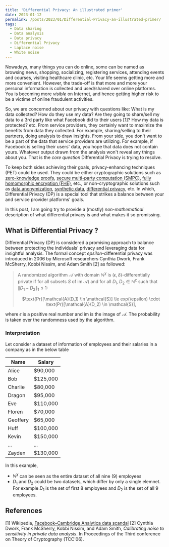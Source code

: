 ```yaml
---
title: 'Differential Privacy: An illustrated primer'
date: 2023-01-12
permalink: /posts/2023/01/Differential-Privacy-an-illustrated-primer/
tags:
  - Data sharing
  - Data analysis
  - Data privacy 
  - Differential Privacy
  - Laplace noise
  - White noise
---
```


Nowadays, many things you can do online, some can be named as browsing news, shopping, socializing, registering services, attending events and courses, visiting healthcare clinic, etc. Your life seems getting more and more convenient. However, the trade-off is that more and more your personal information is collected and used/shared over online platforms. You is becoming more *visible* on Internet, and hence getting higher risk to be a victime of online fraudulent activities. 

So, we are concerned about our privacy with questions like: What is my data collected? How do they use my data? Are they going to share/sell my data to a 3rd party like what Facebook did to their users [1]? How my data is protected? etc. From service providers, they certainly want to maximize the benefits from data they collected. For example, sharing/selling to their partners, doing analysis to draw insights. From your side, you don't want to be a part of the data that service providers are utilizing. For example, if Facebook is selling their users' data, you hope that data does not contain yours. Whatever output drawn from the analysis won't reveal any things about you. 
That is the *core question* Differential Privacy is trying to resolve.

To keep both sides achieving their goals, privacy-enhancing techniques (PET) could be used. They could be either cryptographic solutions such as [zero-knowledge proofs](https://en.wikipedia.org/wiki/Zero-knowledge_proof), [secure multi-party computation (SMPC)](https://en.wikipedia.org/wiki/Secure_multi-party_computation), [fully homomorphic encryption (FHE)](https://en.wikipedia.org/wiki/Homomorphic_encryption), etc., or non-cryptographic solutions such as [data anonymization](https://en.wikipedia.org/wiki/Data_anonymization), [synthetic data](https://en.wikipedia.org/wiki/Synthetic_data), [differential privacy](https://en.wikipedia.org/wiki/Differential_privacy), etc. In which, Differential Privacy (DP) is a special tool that strikes a balance between your and service provider platforms' goals. 

In this post, I am going try to provide a (mostly) *non-mathematical* description of what differential privacy is and what makes it so promissing. 
 
## What is Differential Privacy ?

Differential Privacy (DP) is considered a promising approach to balance between protecting the individuals' privacy and leveraging data for insightful analysis. The formal concept $epsilon$-differential privacy was introduced in 2006 by Microsoft researchers Cynthia Dwork, Frank McSherry, Kobbi Nissim, and Adam Smith [2] as followed:

> A randomized algorithm $\mathcal{A}$ with domain $\mathbb{N}^{\chi}$ is $(\epsilon, \delta)$-differentially private if for all subsets $S$ of  $\mathrm{im} \; \mathcal{A})$ and for all $D_1, D_2 \in \mathbb{N}^{\chi}$ such that $\| D_1 - D_2 \|_1 \le 1:$
> <div align="center"> $\text{Pr}[\mathcal{A}(D_1) \in \mathcal{S}] \le exp(\epsilon) \cdot \text{Pr}[\mathcal{A}(D_2) \in \mathcal{S}], </div>

where $\epsilon$ is a positive real number and $\mathrm{im}$ is the image of $\mathcal{A}$. The probability is taken over the randomness used by the algorithm. 

### Interpretation
Let consider a dataset of information of employees and their salaries in a company as in the below table

|  Name                   |  Salary     |
|  ---------------------- |  ---------  |
|  Alice                  |  $90,000    |
|  Bob                    |  $125,000   |
|  Charlie                |  $80,000    |
|  Dragon                 |  $95,000    |
|  Eve                    |  $110,000   |
|  Floren                 |  $70,000    |
|  Geoffery               |  $65,000    |
|  Huff                   |  $100,000   |
|  Kevin                  |  $150,000   |
|  ...                    |  ...        |
|  Zayden                 |  $130,000   |


In this example, 
- $\mathbb{N}^{\chi}$ can be seen as the entire dataset of all nine (9) employees
- $D_1$ and $D_2$ could be two datasets, which differ by only a single elemnet. For example $D_1$ is the set of first 8 employees and $D_2$ is the set of all 9 employees.



## References
[1] Wikipedia, [Facebook–Cambridge Analytica data scandal](https://en.wikipedia.org/wiki/Facebook%E2%80%93Cambridge_Analytica_data_scandal)
[2] Cynthia Dwork, Frank McSherry, Kobbi Nissim, and Adam Smith, *Calibrating noise to sensitivity in private data analysis*. In Proceedings of the Third conference on Theory of Cryptography (TCC'06).

